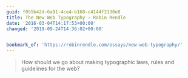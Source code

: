 ```yaml
---
guid: f055b42d-6a91-4ce4-b168-c4144f2130e8
title: The New Web Typography › Robin Rendle
date: '2016-03-04T14:17:53+00:00'
changed: '2019-09-24T14:36:02+00:00'


bookmark_of: 'https://robinrendle.com/essays/new-web-typography/'
---
```



<blockquote>How should we go about making typographic laws, rules and guidelines for the web?</blockquote>

